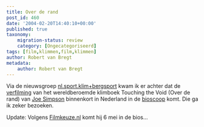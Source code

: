 ```yaml
---
title: Over de rand
post_id: 460
date: '2004-02-20T14:40:10+00:00'
published: true
taxonomy:
    migration-status: review
    category: [Ongecategoriseerd]
tags: [film,klimmen,film,klimmen]
author: Robert van Bregt
metadata:
    author: Robert van Bregt
---
```

Via de nieuwsgroep [nl.sport.klim+bergsport](news:nl.sport.klim+bergsport) kwam ik er achter dat de [verfilming](http://www.imdb.com/title/tt0379557/) van het wereldberoemde klimboek Touching the Void (Over de rand) van [Joe Simpson](http://www.noordinaryjoe.co.uk/) binnenkort in Nederland in de [bioscoop](http://www.biosagenda.nl/index.php?action=film&filmID=8856) komt. Die ga ik zeker bezoeken.

Update: Volgens [Filmkeuze.nl](http://www.filmkeuze.nl/) komt hij 6 mei in de bios…